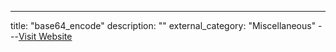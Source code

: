 ---
title: "base64_encode"
description: ""
external_category: "Miscellaneous"
---[Visit Website](https://sn0int.readthedocs.io/en/latest/reference.html#base64-encode)


